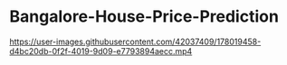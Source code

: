 ﻿# Bangalore-House-Price-Prediction

https://user-images.githubusercontent.com/42037409/178019458-d4bc20db-0f2f-4019-9d09-e7793894aecc.mp4

